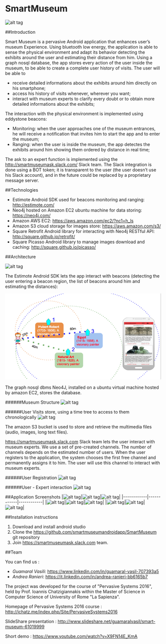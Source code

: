 # SmartMuseum

![alt tag](https://github.com/andr3aranieri/smartmuseumimages/blob/master/app_icon.png)



##Introduction

Smart Museum is a pervasive Android application that enhances user’s museum Experience. 
Using bluetooth low energy, the application is able to sense the physical environment and adapt its behavior detecting the exhibits around the user and estimating their distance from him.
Using a graph nosql database, the app stores every action of the user inside the museum, to be able to create a complete user history of visits.
The user will be able to 
- receive detailed informations about the exhibits around him directly on his smartphone;
- access his history of visits whenever, wherever you want; 
- interact with museum experts to clarify every doubt or to obtain more detailed informations about the exhibits;

The interaction with the physical environment is implemented using eddystone beacons:
- Monitoring: when the user approaches one of the museum entrances, he will receive a notification that invites him to start the app and to enter the museum;
- Ranging: when the user is inside the museum, the app detectes the exhibits around him showing them ordered by distance in real time;

The ask to an expert function is implemented using the http://smartmuseumask.slack.com/ Slack team. 
The Slack integration is done using a BOT token; it is transparent to the user (the user doesn’t use his Slack account), and in the future could be replaced by a proprietary message server.



##Technologies

- Estimote Android SDK used for beacons monitoring and ranging: http://estimote.com/
- Neo4j hosted on Amazon EC2 ubuntu machine for data storing: https://neo4j.com/
- Amazon AWS EC2: https://aws.amazon.com/ec2/?nc1=h_ls
- Amazon S3 cloud storage for images store: https://aws.amazon.com/s3/
- Square Retrofit Android library for interacting with Neo4j RESTful API: http://square.github.io/retrofit/
- Square Picasso Android library to manage images download and caching: http://square.github.io/picasso/



##Architecture

![alt tag](https://github.com/andr3aranieri/smartmuseumimages/blob/master/architecture.png)

The Estimote Android SDK lets the app interact with beacons (detecting the user entering a beacon region, the list of beacons around him and estimating the distances):

![alt tag](https://github.com/GuamaralVasili/SmartMuseumImages/blob/master/arch_beacons.png)


The graph nosql dbms Neo4J, installed on a ubuntu virtual machine hosted by amazon EC2, stores the database.


######Museum Structure
![alt tag](https://github.com/andr3aranieri/smartmuseumimages/blob/master/arch_neo4j1.png)


######User Visits store, using a time tree to access to them chronologically
![alt tag](https://github.com/andr3aranieri/smartmuseumimages/blob/master/arch_neo4j2.png)


The amazon S3 bucket is used to store and retrieve the multimedia files (audio, images, long text files).

https://smartmuseumask.slack.com Slack team lets the user interact with museum experts. We use a set of pre-created channels. The number of channels depends on the estimated number of users. 
When the user registers to the application, the system chooses the first free channel and permanently assigns it to him. The user will use this channel to interact with museum experts.


######User Registration
![alt tag](https://github.com/andr3aranieri/smartmuseumimages/blob/master/arch_userregistration.png)


######User - Expert interaction
![alt tag](https://github.com/andr3aranieri/smartmuseumimages/blob/master/arch_userexpertinteraction.png)



##Application Screenshots
|![alt tag](https://github.com/andr3aranieri/smartmuseumimages/blob/master/s1.png)|![alt tag](https://github.com/andr3aranieri/smartmuseumimages/blob/master/s8.png)|![alt tag](https://github.com/andr3aranieri/smartmuseumimages/blob/master/s5.png)|
|------------|------------|------------|
|![alt tag](https://github.com/andr3aranieri/smartmuseumimages/blob/master/s9.png)|![alt tag](https://github.com/andr3aranieri/smartmuseumimages/blob/master/s6.png)|![alt tag](https://github.com/andr3aranieri/smartmuseumimages/blob/master/s4.png)|
|![alt tag](https://github.com/andr3aranieri/smartmuseumimages/blob/master/s3.png)|![alt tag](https://github.com/andr3aranieri/smartmuseumimages/blob/master/s10.png)|![alt tag](https://github.com/andr3aranieri/smartmuseumimages/blob/master/s2.png)|



##Installation instructions

1. Download and install android studio
2. Clone the https://github.com/smartmuseumandroidapp/SmartMuseum git repository
3. Join https://smartmuseumask.slack.com team.

##Team

You can find us :

- *Guamaral Vasili*: https://www.linkedin.com/in/guamaral-vasil-707393a5
- *Andrea Ranieri*: https://it.linkedin.com/in/andrea-ranieri-bb6165b7
	

The project was developed for the course of "Pervasive Systems 2016", held by Prof. Ioannis Chatzigiannakis within the Master of Science in Computer Science of University of Rome "La Sapienza". 

Homepage of Pervasive Systems 2016 course : http://ichatz.me/index.php/Site/PervasiveSystems2016

SlideShare presentation : http://www.slideshare.net/guamaralvasil/smart-museum-61019999

Short demo : https://www.youtube.com/watch?v=X9FN14E_KmA

